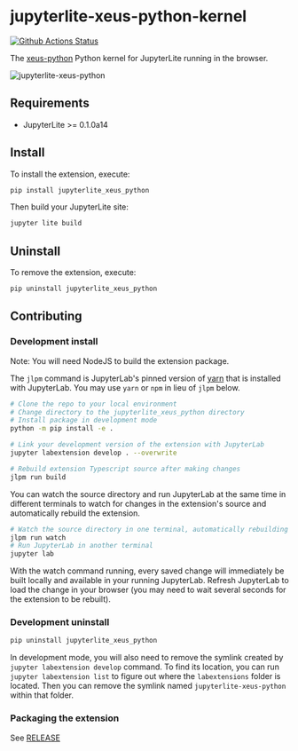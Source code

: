 # jupyterlite-xeus-python-kernel

[![Github Actions Status](https://github.com/jupyterlite/xeus-python-kernel/workflows/Build/badge.svg)](https://github.com/jupyterlite/xeus-python-kernel/actions/workflows/build.yml)

The [xeus-python](https://github.com/jupyter-xeus/xeus-python) Python kernel for JupyterLite running in the browser.

![jupyterlite-xeus-python](https://user-images.githubusercontent.com/21197331/167814755-76975633-30f7-4f8e-8fdb-eeec98fa3fd1.gif)

## Requirements

- JupyterLite >= 0.1.0a14

## Install

To install the extension, execute:

```bash
pip install jupyterlite_xeus_python
```

Then build your JupyterLite site:

```bash
jupyter lite build
```

## Uninstall

To remove the extension, execute:

```bash
pip uninstall jupyterlite_xeus_python
```

## Contributing

### Development install

Note: You will need NodeJS to build the extension package.

The `jlpm` command is JupyterLab's pinned version of
[yarn](https://yarnpkg.com/) that is installed with JupyterLab. You may use
`yarn` or `npm` in lieu of `jlpm` below.

```bash
# Clone the repo to your local environment
# Change directory to the jupyterlite_xeus_python directory
# Install package in development mode
python -m pip install -e .

# Link your development version of the extension with JupyterLab
jupyter labextension develop . --overwrite

# Rebuild extension Typescript source after making changes
jlpm run build
```

You can watch the source directory and run JupyterLab at the same time in different terminals to watch for changes in the extension's source and automatically rebuild the extension.

```bash
# Watch the source directory in one terminal, automatically rebuilding when needed
jlpm run watch
# Run JupyterLab in another terminal
jupyter lab
```

With the watch command running, every saved change will immediately be built locally and available in your running JupyterLab. Refresh JupyterLab to load the change in your browser (you may need to wait several seconds for the extension to be rebuilt).

### Development uninstall

```bash
pip uninstall jupyterlite_xeus_python
```

In development mode, you will also need to remove the symlink created by `jupyter labextension develop`
command. To find its location, you can run `jupyter labextension list` to figure out where the `labextensions`
folder is located. Then you can remove the symlink named `jupyterlite-xeus-python` within that folder.

### Packaging the extension

See [RELEASE](RELEASE.md)
